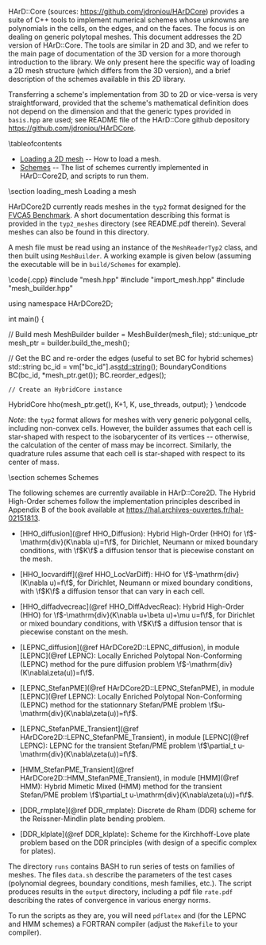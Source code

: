 HArD::Core (sources: https://github.com/jdroniou/HArDCore) provides a suite of C++ tools to implement numerical schemes whose unknowns are polynomials in the cells, on the edges, and on the faces. The focus is on dealing on generic polytopal meshes. This document addresses the 2D version of HArD::Core. The tools are similar in 2D and 3D, and we refer to the main page of documentation of the 3D version for a more thorough introduction to the library. We only present here the specific way of loading a 2D mesh structure (which differs from the 3D version), and a brief description of the schemes available in this 2D library.

Transferring a scheme's implementation from 3D to 2D or vice-versa is very straightforward, provided that the scheme's mathematical definition does not depend on the dimension and that the generic types provided in `basis.hpp` are used; see README file of the HArD::Core github depository https://github.com/jdroniou/HArDCore.

\tableofcontents

* [Loading a 2D mesh](#mesh) -- How to load a mesh.
* [Schemes](#schemes) -- The list of schemes currently implemented in HArD::Core2D, and scripts to run them.

<a name="mesh">
\section loading_mesh Loading a mesh
</a>

HArDCore2D currently reads meshes in the `typ2` format designed for the <a href="https://www.i2m.univ-amu.fr/fvca5/benchmark/index.html">FVCA5 Benchmark</a>. A short documentation describing this format is provided in the `typ2_meshes` directory (see README.pdf therein). Several meshes can also be found in this directory.

A mesh file must be read using an instance of the `MeshReaderTyp2` class, and then built using `MeshBuilder`.  A working example is given below (assuming the executable will be in `build/Schemes` for example).

\code{.cpp}
#include "mesh.hpp"
#include "import_mesh.hpp"
#include "mesh_builder.hpp"

using namespace HArDCore2D;

int main() {

  // Build mesh
  MeshBuilder builder = MeshBuilder(mesh_file);
  std::unique_ptr<Mesh> mesh_ptr = builder.build_the_mesh();

  // Get the BC and re-order the edges (useful to set BC for hybrid schemes)
  std::string bc_id = vm["bc_id"].as<std::string>();
  BoundaryConditions BC(bc_id, *mesh_ptr.get());
  BC.reorder_edges();

	// Create an HybridCore instance
  HybridCore hho(mesh_ptr.get(), K+1, K, use_threads, output);
}
\endcode

<i>Note</i>: the `typ2` format allows for meshes with very generic polygonal cells, including non-convex cells.
However, the builder assumes that each cell is star-shaped with respect to the isobarycenter of its vertices -- otherwise, the calculation of the center of mass may be incorrect. Similarly, the quadrature rules assume that each cell is star-shaped with respect to its center of mass.



<a name="schemes">
\section schemes Schemes
</a>

The following schemes are currently available in HArD::Core2D. The Hybrid High-Order schemes follow the implementation principles described in Appendix B of the book available at https://hal.archives-ouvertes.fr/hal-02151813.

 - [HHO_diffusion](@ref HHO_Diffusion): Hybrid High-Order (HHO) for \f$-\mathrm{div}(K\nabla u)=f\f$, for Dirichlet, Neumann or mixed boundary conditions, with \f$K\f$ a diffusion tensor that is piecewise constant on the mesh.

 - [HHO_locvardiff](@ref HHO_LocVarDiff): HHO for \f$-\mathrm{div}(K\nabla u)=f\f$, for Dirichlet, Neumann or mixed boundary conditions, with \f$K\f$ a diffusion tensor that can vary in each cell.

 - [HHO_diffadvecreac](@ref HHO_DiffAdvecReac): Hybrid High-Order (HHO) for \f$-\mathrm{div}(K\nabla u+\beta u)+\mu u=f\f$, for Dirichlet or mixed boundary conditions, with \f$K\f$ a diffusion tensor that is piecewise constant on the mesh.

 - [LEPNC_diffusion](@ref HArDCore2D::LEPNC_diffusion), in module [LEPNC](@ref LEPNC): Locally Enriched Polytopal Non-Conforming (LEPNC) method for the pure diffusion problem \f$-\mathrm{div}(K\nabla\zeta(u))=f\f$.

 - [LEPNC_StefanPME](@ref HArDCore2D::LEPNC_StefanPME), in module [LEPNC](@ref LEPNC): Locally Enriched Polytopal Non-Conforming (LEPNC) method for the stationnary Stefan/PME problem \f$u-\mathrm{div}(K\nabla\zeta(u))=f\f$.

 - [LEPNC_StefanPME_Transient](@ref HArDCore2D::LEPNC_StefanPME_Transient), in module [LEPNC](@ref LEPNC): LEPNC for the transient Stefan/PME problem \f$\partial_t u-\mathrm{div}(K\nabla\zeta(u))=f\f$.

 - [HMM_StefanPME_Transient](@ref HArDCore2D::HMM_StefanPME_Transient), in module [HMM](@ref HMM): Hybrid Mimetic Mixed (HMM) method for the transient Stefan/PME problem \f$\partial_t u-\mathrm{div}(K\nabla\zeta(u))=f\f$.

 - [DDR_rmplate](@ref DDR_rmplate): Discrete de Rham (DDR) scheme for the Reissner-Mindlin plate bending problem.

 - [DDR_klplate](@ref DDR_klplate): Scheme for the Kirchhoff-Love plate problem based on the DDR principles (with design of a specific complex for plates).

The directory `runs` contains BASH to run series of tests on families of meshes. The files `data.sh` describe the parameters of the test cases (polynomial degrees, boundary conditions, mesh families, etc.). The script produces results in the `output` directory, including a pdf file `rate.pdf` describing the rates of convergence in various energy norms.

To run the scripts as they are, you will need `pdflatex` and (for the LEPNC and HMM schemes) a FORTRAN compiler (adjust the `Makefile` to your compiler).




